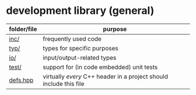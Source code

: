 # development library (general)

folder/file           | purpose
---                   | ---
[inc/](inc/)          | frequently used code
[typ/](typ/)          | types for specific purposes
[io/](io/)            | input/output-related types
[test/](test/)        | support for (in code embedded) unit tests
[defs.hpp](defs.hpp)  | virtually *every* C++ header in a project should include this file
